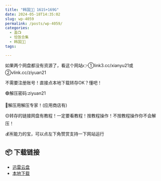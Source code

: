 ```yaml
---
title: "韩国🐷🐱 161S+169G"
date: 2024-05-18T14:35:02
slug: wp-4059
permalink: /posts/wp-4059/
categories:
  - 盖📺
  - 恰饭合集
  - 韩国🐷🐱
tags:

---
```


如果两个网盘都没有资源了，看这个网站👉①link3.cc/xianyu21或②vlink.cc/ziyuan21

不需要注册账号！直接点本地下载转存OK？懂吧！

🟢解压密码:ziyuan21

🔵解压用解压专家！(应用商店有)

🟡转存的链接网盘有教程！一定要看教程！按教程操作！不按教程操作你不会解压！

💰🈶能力的宝，可以点左下角赞赏支持一下网站运行

## 📦 下载链接
- [迅雷云盘](https://blziyuan21.com/pay-download/4059?key=151ee446b9&down_id=0)
- [本地下载](https://blziyuan21.com/pay-download/4059?key=151ee446b9&down_id=1)

